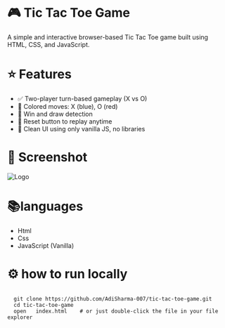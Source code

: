 # 🎮 Tic Tac Toe Game
A simple and interactive browser-based Tic Tac Toe game built using HTML, CSS, and JavaScript.  
# ⭐ Features  
- ✅ Two-player turn-based gameplay (X vs O)   
- 🎨 Colored moves: X (blue), O (red)   
- 🧠 Win and draw detection   
- 🔄 Reset button to replay anytime   
- 🧼 Clean UI using only vanilla JS, no libraries    
# 📸 Screenshot
![Logo](https://raw.githubusercontent.com/AdiSharma-007/tic-tac-toe-game/main/Screenshot.png)
# 📚languages  
- Html
- Css
- JavaScript (Vanilla)    
# ⚙️ how to run locally  
```

  git clone https://github.com/AdiSharma-007/tic-tac-toe-game.git    
  cd tic-tac-toe-game        
  open   index.html    # or just double-click the file in your file explorer 


